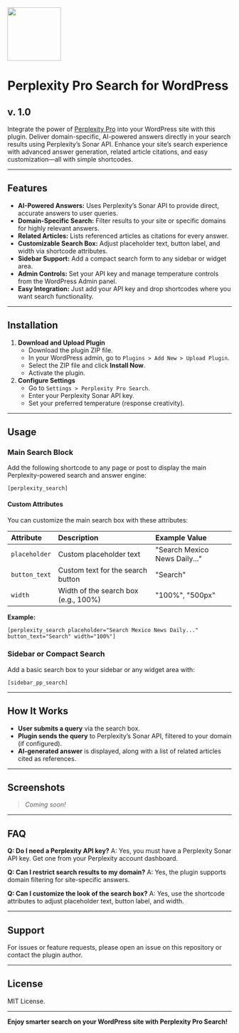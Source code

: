 <img src="https://r2cdn.perplexity.ai/pplx-full-logo-primary-dark%402x.png" class="logo" width="120"/>

# Perplexity Pro Search for WordPress
##  v. 1.0

Integrate the power of [Perplexity Pro](https://www.perplexity.ai/) into your WordPress site with this plugin. Deliver domain-specific, AI-powered answers directly in your search results using Perplexity’s Sonar API. Enhance your site’s search experience with advanced answer generation, related article citations, and easy customization—all with simple shortcodes.

---

## Features

- **AI-Powered Answers:** Uses Perplexity’s Sonar API to provide direct, accurate answers to user queries.
- **Domain-Specific Search:** Filter results to your site or specific domains for highly relevant answers.
- **Related Articles:** Lists referenced articles as citations for every answer.
- **Customizable Search Box:** Adjust placeholder text, button label, and width via shortcode attributes.
- **Sidebar Support:** Add a compact search form to any sidebar or widget area.
- **Admin Controls:** Set your API key and manage temperature controls from the WordPress Admin panel.
- **Easy Integration:** Just add your API key and drop shortcodes where you want search functionality.

---

## Installation

1. **Download and Upload Plugin**
    - Download the plugin ZIP file.
    - In your WordPress admin, go to `Plugins > Add New > Upload Plugin`.
    - Select the ZIP file and click **Install Now**.
    - Activate the plugin.
2. **Configure Settings**
    - Go to `Settings > Perplexity Pro Search`.
    - Enter your Perplexity Sonar API key.
    - Set your preferred temperature (response creativity).

---

## Usage

### Main Search Block

Add the following shortcode to any page or post to display the main Perplexity-powered search and answer engine:

```plaintext
[perplexity_search]
```


#### Custom Attributes

You can customize the main search box with these attributes:


| Attribute | Description | Example Value |
| :-- | :-- | :-- |
| `placeholder` | Custom placeholder text | "Search Mexico News Daily..." |
| `button_text` | Custom text for the search button | "Search" |
| `width` | Width of the search box (e.g., 100%) | "100%", "500px" |

**Example:**

```plaintext
[perplexity_search placeholder="Search Mexico News Daily..." button_text="Search" width="100%"]
```


### Sidebar or Compact Search

Add a basic search box to your sidebar or any widget area with:

```plaintext
[sidebar_pp_search]
```


---

## How It Works

- **User submits a query** via the search box.
- **Plugin sends the query** to Perplexity’s Sonar API, filtered to your domain (if configured).
- **AI-generated answer** is displayed, along with a list of related articles cited as references.

---

## Screenshots

> _Coming soon!_

---

## FAQ

**Q: Do I need a Perplexity API key?**
A: Yes, you must have a Perplexity Sonar API key. Get one from your Perplexity account dashboard.

**Q: Can I restrict search results to my domain?**
A: Yes, the plugin supports domain filtering for site-specific answers.

**Q: Can I customize the look of the search box?**
A: Yes, use the shortcode attributes to adjust placeholder text, button label, and width.

---

## Support

For issues or feature requests, please open an issue on this repository or contact the plugin author.

---

## License

MIT License. 

---

**Enjoy smarter search on your WordPress site with Perplexity Pro Search!**

